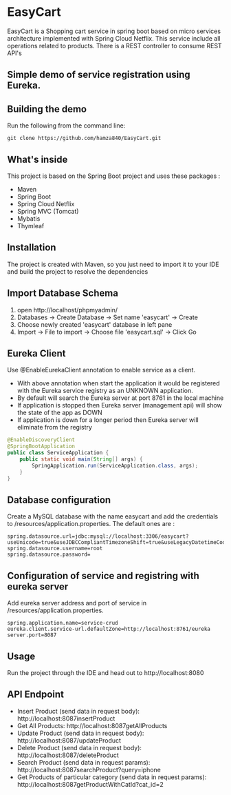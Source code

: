 # EasyCart
EasyCart is a Shopping cart service in spring boot based on micro services architecture implemented with Spring Cloud Netflix.
This service include all operations related to products. There is a REST controller to consume REST API's

## Simple demo of service registration using Eureka.



## Building the demo

Run the following from the command line:
```
git clone https://github.com/hamza840/EasyCart.git

```

## What's inside

This project is based on the Spring Boot project and uses these packages :

- Maven
- Spring Boot
- Spring Cloud Netflix
- Spring MVC (Tomcat)
- Mybatis
- Thymleaf

## Installation

The project is created with Maven, so you just need to import it to your IDE and build the project to resolve the dependencies

## Import Database Schema

1. open http://localhost/phpmyadmin/
2. Databases -> Create Database -> Set name 'easycart' -> Create
3. Choose newly created 'easycart' database in left pane
4. Import -> File to import -> Choose file 'easycart.sql' -> Click Go

## Eureka Client

Use @EnableEurekaClient annotation to enable service as a client.
- With above annotation when start the application it would be registered with the Eureka service registry as an UNKNOWN application.
- By default will search the Eureka server at port 8761 in the local machine
- If application is stopped then Eureka server (management api) will show the state of the app as DOWN
- If application is down for a longer period then Eureka server will eliminate from the registry

```java
@EnableDiscoveryClient
@SpringBootApplication
public class ServiceApplication {
	public static void main(String[] args) {
		SpringApplication.run(ServiceApplication.class, args);
	}
}
```

## Database configuration

Create a MySQL database with the name easycart and add the credentials to /resources/application.properties.
The default ones are :

```
spring.datasource.url=jdbc:mysql://localhost:3306/easycart?useUnicode=true&useJDBCCompliantTimezoneShift=true&useLegacyDatetimeCode=false&serverTimezone=UTC
spring.datasource.username=root
spring.datasource.password=
```

## Configuration of service and registring with eureka server

Add eureka server address and port of service in /resources/application.properties.

```
spring.application.name=service-crud
eureka.client.service-url.defaultZone=http://localhost:8761/eureka
server.port=8087
```

## Usage

Run the project through the IDE and head out to http://localhost:8080

## API Endpoint

- Insert Product (send data in request body): http://localhost:8087insertProduct
- Get All Products: http://localhost:8087getAllProducts
- Update Product (send data in request body): http://localhost:8087/updateProduct
- Delete Product (send data in request body): http://localhost:8087/deleteProduct
- Search Product (send data in request params): http://localhost:8087searchProduct?query=iphone
- Get Products of particular category (send data in request params): http://localhost:8087getProductWithCatId?cat_id=2
